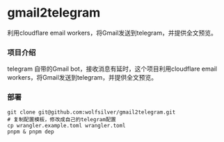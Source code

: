 # gmail2telegram

利用cloudflare email workers，将Gmail发送到telegram，并提供全文预览。

### 项目介绍

telegram 自带的Gmail bot，接收消息有延时，这个项目利用cloudflare email workers，将Gmail发送到telegram，并提供全文预览。

### 部署

```shell
git clone git@github.com:wolfsilver/gmail2telegram.git
# 复制配置模板，修改成自己的telegram配置
cp wrangler.example.toml wrangler.toml 
pnpm & pnpm dep
```
